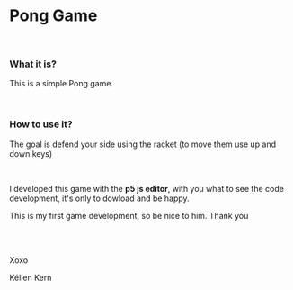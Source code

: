 <h1>Pong Game</h1>
<br>
<h3>What it is?</h3>
<p>This is a simple Pong game.</p>
<br>
<h3>How to use it?</h3>
<p>The goal is defend your side using the racket (to move them use up and down keys)</p>
<br>
<p>I developed this game with the <strong>p5 js editor</strong>, with you what to see the code development, it's only to dowload and be happy.</p>
<p>This is my first game development, so be nice to him. Thank you </p>
<br><br>
<p>Xoxo</p>
<p>Kéllen Kern</p>

